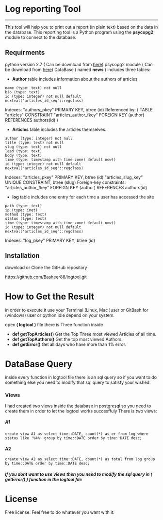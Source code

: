 # Log reporting Tool 
-----------------------
This tool will help you to print out a report (in plain text) based on the data in the database. This reporting tool is a Python program using the **psycopg2** module to connect to the database.

## Requirments
python version 2.7 ( Can be download from [here](https://www.python.org/downloads/))
psycopg2 module ( Can be download from [here](http://initd.org/psycopg/))
DataBase ( named **news** ) includes three tables:
* **Author** table includes information about the authors of articles
 ```
 name (type: text) not null
 bio (type: text)
 id (type: integer) not null default nextval('articles_id_seq'::regclass)
 ```
Indexes:
"authors_pkey" PRIMARY KEY, btree (id)
Referenced by: ( TABLE "articles" CONSTRAINT "articles_author_fkey" FOREIGN KEY (author) REFERENCES authors(id) )

* **Articles** table includes the articles themselves.
 ```
 author (type: integer) not null
 title (type: text) not null
 slug (type: text) not null
 lead (type: text)
 body (type: text)
 time (type: timestamp with time zone) default now()
 id (type: integer) not null default nextval('articles_id_seq'::regclass)
 ```
Indexes:
 "articles_pkey" PRIMARY KEY, btree (id)
 "articles_slug_key" UNIQUE CONSTRAINT, btree (slug)
Foreign-key constraints:
 "articles_author_fkey" FOREIGN KEY (author) REFERENCES authors(id) 

* **log** table includes one entry for each time a user has accessed the site
 ```
 path (type: text)
 ip (type: inet)
 method (type: text)
 status (type: text)
 time (type: timestamp with time zone) default now()
 id (type: integer) not null default nextval('articles_id_seq'::regclass)
 ```
Indexes:
    "log_pkey" PRIMARY KEY, btree (id)

## Installation
download or Clone the GitHub repository

https://github.com/Basheer88/logtool.git

# How to Get the Result
in order to execute it use your Terminal (Linux, Mac )user or GitBash for (windows) user or python idle depend on your system.

open **( logtool )** file
there is Three function inside 
* **def getTopArticles()**
 Get the Top Three most viewed Articles of all time. 
* **def getTopAuthors()**
 Get the top most viewed Authors.
* **def getError()** 
 Get all days who have more than 1% error.

# DataBase Query
inside every function in logtool file there is an sql query so if you want to do something else you need to modify that sql query to satisfy your wished. 
 ### Views
 I had created two views inside the database in postgresql so you need to create them in order to let the logtool works succesffuly  There is two views:
 ##### A1 
 ```
 create view A1 as select time::DATE, count(*) as er from log where status like '%4%' group by time::DATE order by time::DATE desc;
 ```
#### A2
```
create view A2 as select time::DATE, count(*) as total from log group by time::DATE order by time::DATE desc;
```
##### If you dont want to use views then you need to modify the sql query in ( getError() ) function in the logtool file 

# License
Free license. Feel free to do whatever you want with it.